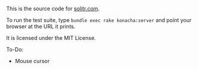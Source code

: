 This is the source code for [solitr.com](http://www.solitr.com/).

To run the test suite, type `bundle exec rake konacha:server` and point your
browser at the URL it prints.

It is licensed under the MIT License.

To-Do:

* Mouse cursor
